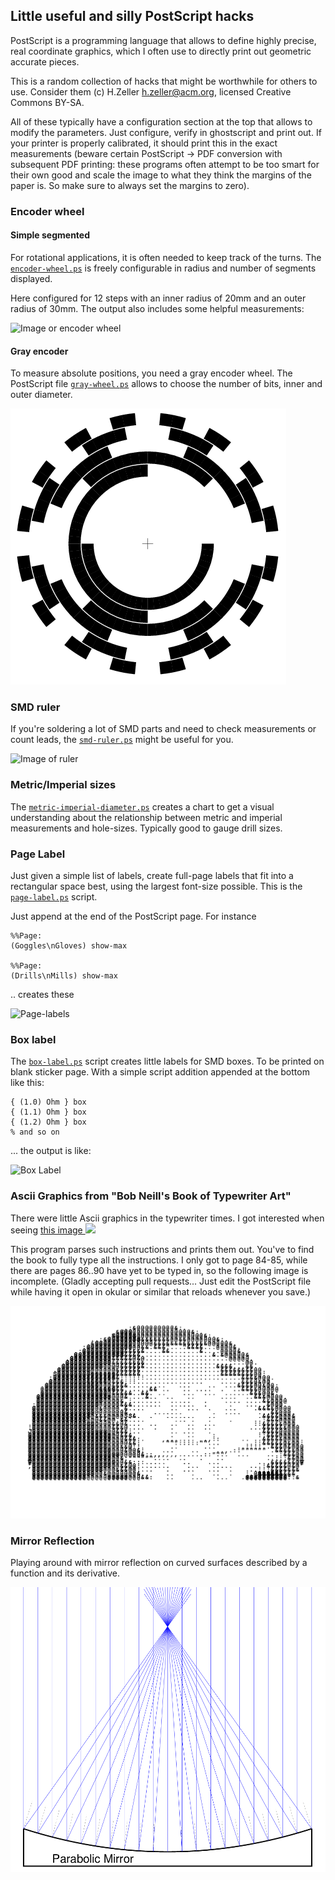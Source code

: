 Little useful and silly PostScript hacks
----------------------------------------

PostScript is a programming language that allows to define highly precise, real
coordinate graphics, which I often use to directly print out geometric
accurate pieces.

This is a random collection of hacks that might be worthwhile
for others to use. Consider them (c) H.Zeller <h.zeller@acm.org>,
licensed Creative Commons BY-SA.

All of these typically have a configuration section at the top that allows
to modify the parameters. Just configure, verify in ghostscript and print
out. If your printer is properly calibrated, it should print this in the
exact measurements (beware certain PostScript -> PDF conversion with subsequent
PDF printing: these programs often attempt to be too smart for their own good
and scale the image to what they think the margins of the paper is. So make sure
to always set the margins to zero).

### Encoder wheel

#### Simple segmented
For rotational applications, it is often needed to keep track of the
turns. The [`encoder-wheel.ps`](./encoder-wheel.ps) is freely configurable in
radius and number of segments displayed.

Here configured for 12 steps with an inner radius of 20mm and an outer radius
of 30mm. The output also includes some helpful measurements:

![Image or encoder wheel][wheel-img]

#### Gray encoder

To measure absolute positions, you need a gray encoder wheel. The PostScript
file [`gray-wheel.ps`](./gray-wheel.ps) allows to choose the number of bits,
inner and outer diameter.

![Gray encoder](./img/gray-wheel.png)

### SMD ruler
If you're soldering a lot of SMD parts and need to check measurements or
count leads, the [`smd-ruler.ps`](./smd-ruler.ps) might be useful for you.

![Image of ruler][ruler-img]

### Metric/Imperial sizes
The [`metric-imperial-diameter.ps`](./metric-imperial-diameter.ps) creates
a chart to get a visual understanding about the relationship between metric
and imperial measurements and hole-sizes. Typically good to gauge drill sizes.

### Page Label
Just given a simple list of labels, create full-page labels that fit into
a rectangular space best, using the largest font-size possible. This is the
[`page-label.ps`](./page-label.ps) script.

Just append at the end of the PostScript page. For instance

```
%%Page:
(Goggles\nGloves) show-max

%%Page:
(Drills\nMills) show-max
```

.. creates these

![Page-labels][page-label]

### Box label
The [`box-label.ps`](./box-label.ps) script creates little labels for SMD boxes.
To be printed on blank sticker page. With a simple script addition appended
at the bottom like this:

```
{ (1.0) Ohm } box
{ (1.1) Ohm } box
{ (1.2) Ohm } box
% and so on
```

... the output is like:

![Box Label][box-label-img]

### Ascii Graphics from "Bob Neill's Book of Typewriter Art"

There were little Ascii graphics in the typewriter times. I got interested
when seeing
<a href="https://pbs.twimg.com/media/DrgVJYfXQAAgZ2f.jpg">this image
<img src="https://pbs.twimg.com/media/DrgVJYfXQAAgZ2f.jpg" width="128"></a>

This program parses such instructions and prints them out.
You've to find the book to fully type all the instructions. I only got to
page 84-85, while there are pages 86..90 have yet to be typed in, so the
following image is incomplete.
(Gladly accepting pull requests... Just edit the PostScript file while
having it open in okular or similar that reloads whenever you save.)

![ASCII graphics][ascii-graphics]

### Mirror Reflection

Playing around with mirror reflection on curved surfaces described by a function and
its derivative.

![Parabolid reflection][mirror-reflection]

[box-label-img]: ./img/box-label.png
[wheel-img]: ./img/wheel-picture.png
[ruler-img]: ./img/smd-ruler.jpg
[page-label]: ./img/page-label.png
[ascii-graphics]: ./img/ascii-graphics.png
[mirror-reflection]: ./img/mirror-reflection.png
